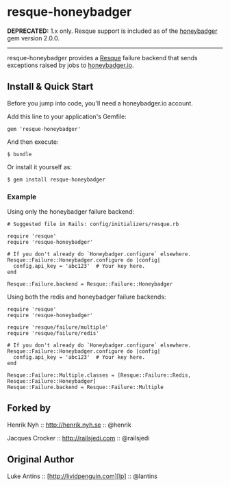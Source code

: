 resque-honeybadger
==================

**DEPRECATED:** 1.x only. Resque support is included as of the [honeybadger](https://github.com/honeybadger-io/honeybadger-ruby) gem version 2.0.0.

------------------------------------

resque-honeybadger provides a [Resque][re] failure backend that sends exceptions raised by jobs to [honeybadger.io][hb].

Install & Quick Start
---------------------

Before you jump into code, you'll need a honeybadger.io account.

Add this line to your application's Gemfile:

    gem 'resque-honeybadger'

And then execute:

    $ bundle

Or install it yourself as:

    $ gem install resque-honeybadger


### Example

Using only the honeybadger failure backend:

    # Suggested file in Rails: config/initializers/resque.rb

    require 'resque'
    require 'resque-honeybadger'

    # If you don't already do `Honeybadger.configure` elsewhere.
    Resque::Failure::Honeybadger.configure do |config|
      config.api_key = 'abc123'  # Your key here.
    end

    Resque::Failure.backend = Resque::Failure::Honeybadger

Using both the redis and honeybadger failure backends:

    require 'resque'
    require 'resque-honeybadger'

    require 'resque/failure/multiple'
    require 'resque/failure/redis'

    # If you don't already do `Honeybadger.configure` elsewhere.
    Resque::Failure::Honeybadger.configure do |config|
      config.api_key = 'abc123'  # Your key here.
    end

    Resque::Failure::Multiple.classes = [Resque::Failure::Redis, Resque::Failure::Honeybadger]
    Resque::Failure.backend = Resque::Failure::Multiple


Forked by
------

Henrik Nyh :: <http://henrik.nyh.se> :: @henrik

Jacques Crocker :: <http://railsjedi.com> :: @railsjedi


Original Author
------

Luke Antins :: [http://lividpenguin.com][lp] :: @lantins

[re]: http://github.com/defunkt/resque
[lp]: http://lividpenguin.com
[hb]: http://honeybadger.io
